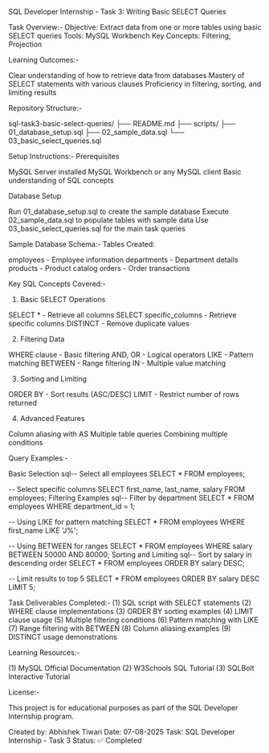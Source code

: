 SQL Developer Internship - Task 3: Writing Basic SELECT Queries

Task Overview:- 
Objective: Extract data from one or more tables using basic SELECT queries
Tools: MySQL Workbench
Key Concepts: Filtering, Projection

Learning Outcomes:-

Clear understanding of how to retrieve data from databases
Mastery of SELECT statements with various clauses
Proficiency in filtering, sorting, and limiting results

Repository Structure:-

sql-task3-basic-select-queries/
├── README.md
├── scripts/
    ├── 01_database_setup.sql
    ├── 02_sample_data.sql
    └── 03_basic_select_queries.sql


Setup Instructions:-
Prerequisites

MySQL Server installed
MySQL Workbench or any MySQL client
Basic understanding of SQL concepts

Database Setup

Run 01_database_setup.sql to create the sample database
Execute 02_sample_data.sql to populate tables with sample data
Use 03_basic_select_queries.sql for the main task queries

Sample Database Schema:-
Tables Created:

employees - Employee information
departments - Department details
products - Product catalog
orders - Order transactions

Key SQL Concepts Covered:- 

1. Basic SELECT Operations

SELECT * - Retrieve all columns
SELECT specific_columns - Retrieve specific columns
DISTINCT - Remove duplicate values

2. Filtering Data

WHERE clause - Basic filtering
AND, OR - Logical operators
LIKE - Pattern matching
BETWEEN - Range filtering
IN - Multiple value matching

3. Sorting and Limiting

ORDER BY - Sort results (ASC/DESC)
LIMIT - Restrict number of rows returned

4. Advanced Features

Column aliasing with AS
Multiple table queries
Combining multiple conditions

Query Examples:- 

Basic Selection
sql-- Select all employees
SELECT * FROM employees;

-- Select specific columns
SELECT first_name, last_name, salary FROM employees;
Filtering Examples
sql-- Filter by department
SELECT * FROM employees WHERE department_id = 1;

-- Using LIKE for pattern matching
SELECT * FROM employees WHERE first_name LIKE 'J%';

-- Using BETWEEN for ranges
SELECT * FROM employees WHERE salary BETWEEN 50000 AND 80000;
Sorting and Limiting
sql-- Sort by salary in descending order
SELECT * FROM employees ORDER BY salary DESC;

-- Limit results to top 5
SELECT * FROM employees ORDER BY salary DESC LIMIT 5;


Task Deliverables Completed:-
(1) SQL script with SELECT statements
(2) WHERE clause implementations
(3) ORDER BY sorting examples
(4) LIMIT clause usage
(5) Multiple filtering conditions
(6) Pattern matching with LIKE
(7) Range filtering with BETWEEN
(8) Column aliasing examples
(9) DISTINCT usage demonstrations


Learning Resources:-

(1) MySQL Official Documentation
(2) W3Schools SQL Tutorial
(3) SQLBolt Interactive Tutorial



License:-

This project is for educational purposes as part of the SQL Developer Internship program.

Created by: Abhishek Tiwari
Date: 07-08-2025
Task: SQL Developer Internship - Task 3
Status: ✅ Completed
